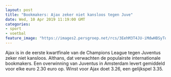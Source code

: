 ```yaml
---
layout: post
title: "Bookmakers: Ajax zeker niet kansloos tegen Juve"
date: Wed, 10 Apr 2019 11:19:00 GMT
categories: 
- sport 
- voetbal 
feature_image: "https://images2.persgroep.net/rcs/3EehM3T4JU-iMdwHBSyTq3VYIu0/diocontent/141516911/_fitwidth/400/?appId=21791a8992982cd8da851550a453bd7f&quality=0.7"
---
```


Ajax is in de eerste kwartfinale van de Champions League tegen Juventus zeker niet kansloos. Althans, dat verwachten de populairste internationale bookmakers. Een overwinning van Juventus in Amsterdam levert gemiddeld voor elke euro 2.30 euro op. Winst voor Ajax doet 3.26, een gelijkspel 3.35.
